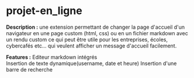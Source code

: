 # projet-en_ligne
**Description :** une extension permettant de changer la page d'accueil d'un navigateur en une page custom (html, css) ou en un fichier markdown avec un rendu custom ce qui peut être utile pour les entreprises, écoles, cybercafés etc... qui veulent afficher un message d'accueil facilement.

**Features :** Editeur markdown intégrés <br/>
Insertion de texte dynamique(username, date et heure)
Insertion d'une barre de recherche
